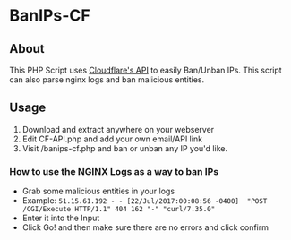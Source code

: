 # BanIPs-CF

## About

This PHP Script uses [Cloudflare's API](https://www.cloudflare.com/docs/client-api.html) to easily Ban/Unban IPs.
This script can also parse nginx logs and ban malicious entities.

## Usage

1. Download and extract anywhere on your webserver
2. Edit CF-API.php and add your own email/API link
3. Visit /banips-cf.php and ban or unban any IP you'd like.

### How to use the NGINX Logs as a way to ban IPs
* Grab some malicious entities in your logs
* Example: `51.15.61.192 - - [22/Jul/2017:00:08:56 -0400]  "POST /CGI/Execute HTTP/1.1" 404 162 "-" "curl/7.35.0"`
* Enter it into the Input
* Click Go! and then make sure there are no errors and click confirm
